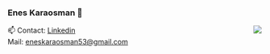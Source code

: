### Enes Karaosman 👋

<!-- prettier-ignore-start -->
<!-- markdownlint-disable -->
<img align="right" src="https://github-readme-stats.vercel.app/api?username=enesKaraosman&show_icons=true&icon_color=278ECF&text_color=718096&bg_color=f7f7f7&hide_title=true" />
<!-- markdownlint-enable -->
<!-- prettier-ignore-end -->

📫 Contact: [Linkedin](https://www.linkedin.com/in/enes-karaosman-50b952105/) <br>
Mail: eneskaraosman53@gmail.com
